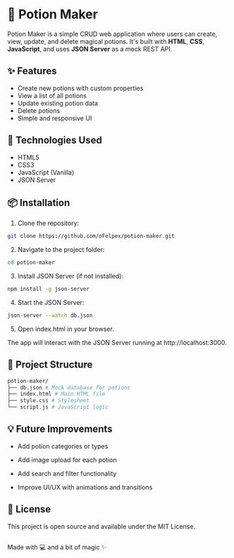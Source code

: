 # 🧪 Potion Maker

Potion Maker is a simple CRUD web application where users can create, view, update, and delete magical potions. It's built with **HTML**, **CSS**, **JavaScript**, and uses **JSON Server** as a mock REST API.

## ✨ Features

- Create new potions with custom properties
- View a list of all potions
- Update existing potion data
- Delete potions
- Simple and responsive UI

## 🔧 Technologies Used

- HTML5
- CSS3
- JavaScript (Vanilla)
- JSON Server

## 📦 Installation

1. Clone the repository:

```bash
git clone https://github.com/oFelpex/potion-maker.git
```

2. Navigate to the project folder:

```bash
cd potion-maker
```

3. Install JSON Server (if not installed):

```bash
npm install -g json-server
```

4. Start the JSON Server:

```bash
json-server --watch db.json
```

5. Open index.html in your browser.

The app will interact with the JSON Server running at http://localhost:3000.

## 📁 Project Structure

```bash
potion-maker/
├── db.json # Mock database for potions
├── index.html # Main HTML file
├── style.css # Stylesheet
└── script.js # JavaScript logic
```

## 💡 Future Improvements

- Add potion categories or types

- Add image upload for each potion

- Add search and filter functionality

- Improve UI/UX with animations and transitions

## 📜 License

This project is open source and available under the MIT License.

##

Made with 💻 and a bit of magic ✨
